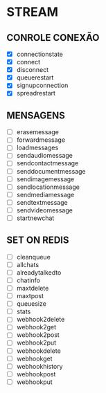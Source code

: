 # STREAM
## CONROLE CONEXÃO
- [x] connectionstate
- [x] connect
- [x] disconnect
- [x] queuerestart
- [x] signupconnection
- [x] spreadrestart

## MENSAGENS
- [ ] erasemessage
- [ ] forwardmessage
- [ ] loadmessages
- [ ] sendaudiomessage
- [ ] sendcontactmessage
- [ ] senddocumentmessage
- [ ] sendimagemessage
- [ ] sendlocationmessage
- [ ] sendmediamessage
- [ ] sendtextmessage
- [ ] sendvideomessage
- [ ] startnewchat

## SET ON REDIS
- [ ] cleanqueue
- [ ] allchats
- [ ] alreadytalkedto
- [ ] chatinfo
- [ ] maxtdelete
- [ ] maxtpost
- [ ] queuesize
- [ ] stats
- [ ] webhook2delete
- [ ] webhook2get
- [ ] webhook2post
- [ ] webhook2put
- [ ] webhookdelete
- [ ] webhookget
- [ ] webhookhistory
- [ ] webhookpost
- [ ] webhookput